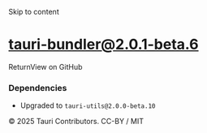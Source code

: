 Skip to content
# tauri-bundler@2.0.1-beta.6
ReturnView on GitHub
### Dependencies
  * Upgraded to `tauri-utils@2.0.0-beta.10`


© 2025 Tauri Contributors. CC-BY / MIT
